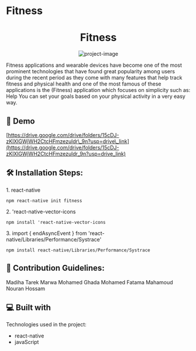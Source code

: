 # Fitness
<h1 align="center" id="title">Fitness</h1>

<p align="center"><img src="https://i.pinimg.com/474x/0e/93/d3/0e93d366684694b99ce1160fde210cdb.jpg" alt="project-image"></p>

<p id="description">Fitness applications and wearable devices have become one of the most prominent technologies that have found great popularity among users during the recent period as they come with many features that help track fitness and physical health and one of the most famous of these applications is the (Fitness) application which focuses on simplicity such as: Help You can set your goals based on your physical activity in a very easy way.</p>

<h2>🚀 Demo</h2>

[https://drive.google.com/drive/folders/15cDJ-zKlXlGWjWH2CtcHFmzezuldr\_9n?usp=drive\_link](https://drive.google.com/drive/folders/15cDJ-zKlXlGWjWH2CtcHFmzezuldr_9n?usp=drive_link)

<h2>🛠️ Installation Steps:</h2>

<p>1. react-native</p>

```
npm react-native init fitness
```

<p>2. 'react-native-vector-icons</p>

```
npm install 'react-native-vector-icons
```

<p>3. import { endAsyncEvent } from 'react-native/Libraries/Performance/Systrace'</p>

```
npm install react-native/Libraries/Performance/Systrace
```

<h2>🍰 Contribution Guidelines:</h2>

Madiha Tarek Marwa Mohamed Ghada Mohamed Fatama Mahamoud Nouran Hossam

  
  
<h2>💻 Built with</h2>

Technologies used in the project:

*   react-native
*   javaScript
